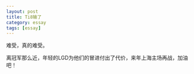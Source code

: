 ```yaml
---
layout: post
title: Ti8输了
category: essay
tags: [essay]
---
```


难受，真的难受。

离冠军那么近，年轻的LGD为他们的冒进付出了代价，来年上海主场再战，加油吧！